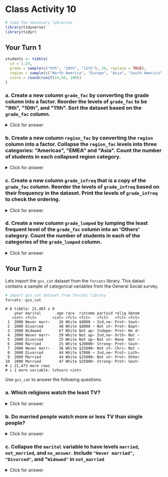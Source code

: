 # Class Activity 10


```r
# load the necessary libraries
library(tidyverse)
library(tidyr)
```

## Your Turn 1



```r
students <- tibble(
  id = 1:24,
  grade = sample(c("9th", "10th", "11th"), 24, replace = TRUE),
  region = sample(c("North America", "Europe", "Asia", "South America", "Middle East", "Africa"), 24, replace = TRUE),
  score = round(runif(24,50, 100))
)
```


### a. Create a new column `grade_fac` by converting the grade column into a factor. Reorder the levels of `grade_fac` to be "9th", "10th", and "11th". Sort the dataset based on the `grade_fac` column.

<details>
<summary class="answer">Click for answer</summary>

*Answer:* 



```r
students_a <- students %>%
  mutate(grade_fac = factor(grade)) %>%
  mutate(grade_fac = fct_relevel(grade_fac, c("9th", "10th", "11th"))) %>%
  arrange(grade_fac) 
print(students_a, n = 24)
```

```
# A tibble: 24 x 5
      id grade region        score grade_fac
   <int> <chr> <chr>         <dbl> <fct>    
 1     4 9th   Asia             68 9th      
 2     5 9th   North America    79 9th      
 3     6 9th   South America    85 9th      
 4     7 9th   Europe           56 9th      
 5    12 9th   Asia             96 9th      
 6    14 9th   Asia             75 9th      
 7    18 9th   Asia             97 9th      
 8    19 9th   South America    92 9th      
 9    20 9th   Europe           62 9th      
10     3 10th  Asia             96 10th     
11     9 10th  South America    91 10th     
12    13 10th  South America   100 10th     
13    16 10th  Africa           59 10th     
14    23 10th  North America    74 10th     
15     1 11th  Middle East      87 11th     
16     2 11th  Asia             58 11th     
17     8 11th  Africa           73 11th     
18    10 11th  Europe           98 11th     
19    11 11th  Asia             70 11th     
20    15 11th  Europe           89 11th     
21    17 11th  South America    74 11th     
22    21 11th  North America    94 11th     
23    22 11th  Africa           81 11th     
24    24 11th  Asia             89 11th     
```

</details>


### b. Create a new column `region_fac` by converting the `region` column into a factor. Collapse the `region_fac` levels into three categories: "Americas", "EMEA" and "Asia". Count the number of students in each collapsed region category.

<details>
<summary class="answer">Click for answer</summary>


*Answer:*


```r
students_b <- students_a %>%
  mutate(region_fac = factor(region)) %>%
  mutate(region_collapsed = fct_collapse(region_fac, 
                                         Americas = c("North America", "South America"), 
                                         EMEA = c("Europe", "Middle East", "Africa"), 
                                         Asia = "Asia")) %>%
  count(region_collapsed)
print(students_b)
```

```
# A tibble: 3 x 2
  region_collapsed     n
  <fct>            <int>
1 EMEA                 8
2 Asia                 8
3 Americas             8
```

</details>


### c. Create a new column `grade_infreq` that is a copy of the `grade_fac` column. Reorder the levels of `grade_infreq` based on their frequency in the dataset. Print the levels of `grade_infreq` to check the ordering.

<details>
<summary class="answer">Click for answer</summary>

*Answer:*

```r
students_c <- students_a %>%
  mutate(grade_infreq = grade_fac) %>%
  mutate(grade_infreq = fct_infreq(grade_infreq))

levels(students_c$grade_infreq)
```

```
[1] "11th" "9th"  "10th"
```

</details>



### d. Create a new column `grade_lumped` by lumping the least frequent level of the `grade_fac` column into an 'Others' category. Count the number of students in each of the categories of the `grade_lumped` column.

<details>
<summary class="answer">Click for answer</summary>

*Answer:*


```r
students_d <- students_a %>%
  mutate(grade_lumped = fct_lump(grade_fac, n = 1, other_level = "Others")) %>%
  count(grade_lumped)
students_d
```

```
# A tibble: 2 x 2
  grade_lumped     n
  <fct>        <int>
1 11th            10
2 Others          14
```

</details>


## Your Turn 2

Lets import the `gss_cat` dataset from the `forcats` library. This datast contains a sample of categorical variables from the General Social survey.


```r
# import gss_cat dataset from forcats library
forcats::gss_cat
```

```
# A tibble: 21,483 x 9
    year marital       age race  rincome partyid relig denom
   <int> <fct>       <int> <fct> <fct>   <fct>   <fct> <fct>
 1  2000 Never marr~    26 White $8000 ~ Ind,ne~ Prot~ Sout~
 2  2000 Divorced       48 White $8000 ~ Not st~ Prot~ Bapt~
 3  2000 Widowed        67 White Not ap~ Indepe~ Prot~ No d~
 4  2000 Never marr~    39 White Not ap~ Ind,ne~ Orth~ Not ~
 5  2000 Divorced       25 White Not ap~ Not st~ None  Not ~
 6  2000 Married        25 White $20000~ Strong~ Prot~ Sout~
 7  2000 Never marr~    36 White $25000~ Not st~ Chri~ Not ~
 8  2000 Divorced       44 White $7000 ~ Ind,ne~ Prot~ Luth~
 9  2000 Married        44 White $25000~ Not st~ Prot~ Other
10  2000 Married        47 White $25000~ Strong~ Prot~ Sout~
# i 21,473 more rows
# i 1 more variable: tvhours <int>
```

Use `gss_cat` to answer the following questions.

### a. Which religions watch the least TV?

<details>
<summary class="answer">Click for answer</summary>


*Answer:*

```r
# your r-code
gss_cat %>%
  drop_na(tvhours) %>%
  group_by(relig) %>%
  summarize(tvhours = mean(tvhours)) %>%
  ggplot(aes(tvhours, fct_reorder(relig, tvhours))) +
    geom_point()
```


\includegraphics[width=1\linewidth]{class_activity_10_files/figure-latex/unnamed-chunk-8-1} 

</details>


### b. Do married people watch more or less TV than single people?

<details>
<summary class="answer">Click for answer</summary>

*Answer:*

```r
# your r-code
gss_cat %>%
  drop_na(tvhours) %>%
  group_by(marital) %>%
  summarize(tvhours = mean(tvhours)) %>%
  ggplot(aes(tvhours, fct_reorder(marital, tvhours))) +
    geom_point()
```


\includegraphics[width=1\linewidth]{class_activity_10_files/figure-latex/unnamed-chunk-9-1} 

</details>


### c. Collapse the `marital` variable to have levels `married`, `not_married`, and `no_answer`. Include `"Never married"`, `"Divorced"`, and "`Widowed"` in `not_married`

<details>
<summary class="answer">Click for answer</summary>

*Answer:*


```r
# your r-code
gss_cat %>%
  drop_na(tvhours) %>%
  select(marital, tvhours) %>%
  mutate(
    maritalStatus =
      fct_collapse(
        marital,
        married = c("Married",
                    "Separated"),
        not_married = c("Never married",
                        "Divorced",
                        "Widowed"),
        no_answer = c("No answer")) 
  ) -> marital_c

levels(marital_c$maritalStatus)
```

```
[1] "no_answer"   "not_married" "married"    
```

</details>


